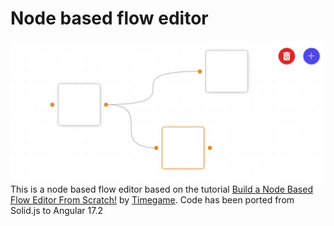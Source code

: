 # Node based flow editor
![Node based flow editor](./docs/node_editor.png)
This is a node based flow editor based on the tutorial [Build a Node Based Flow Editor From Scratch!](https://www.youtube.com/watch?v=1JNbGf8dhAQ&t=3045s&ab_channel=Timegame) by [Timegame](https://www.youtube.com/watch?v=1JNbGf8dhAQ&t=3045s&ab_channel=Timegame). Code has been ported from Solid.js to Angular 17.2

